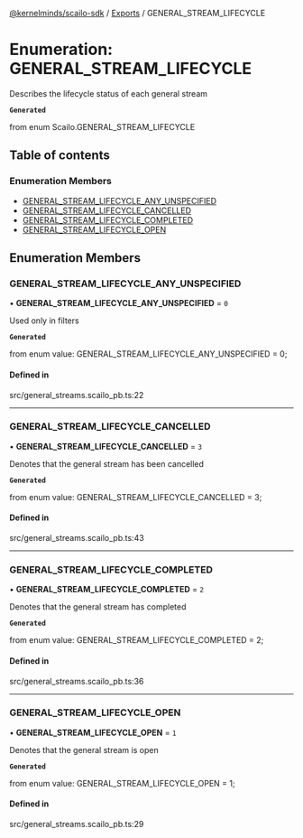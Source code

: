 [@kernelminds/scailo-sdk](../README.md) / [Exports](../modules.md) / GENERAL\_STREAM\_LIFECYCLE

# Enumeration: GENERAL\_STREAM\_LIFECYCLE

Describes the lifecycle status of each general stream

**`Generated`**

from enum Scailo.GENERAL_STREAM_LIFECYCLE

## Table of contents

### Enumeration Members

- [GENERAL\_STREAM\_LIFECYCLE\_ANY\_UNSPECIFIED](GENERAL_STREAM_LIFECYCLE.md#general_stream_lifecycle_any_unspecified)
- [GENERAL\_STREAM\_LIFECYCLE\_CANCELLED](GENERAL_STREAM_LIFECYCLE.md#general_stream_lifecycle_cancelled)
- [GENERAL\_STREAM\_LIFECYCLE\_COMPLETED](GENERAL_STREAM_LIFECYCLE.md#general_stream_lifecycle_completed)
- [GENERAL\_STREAM\_LIFECYCLE\_OPEN](GENERAL_STREAM_LIFECYCLE.md#general_stream_lifecycle_open)

## Enumeration Members

### GENERAL\_STREAM\_LIFECYCLE\_ANY\_UNSPECIFIED

• **GENERAL\_STREAM\_LIFECYCLE\_ANY\_UNSPECIFIED** = ``0``

Used only in filters

**`Generated`**

from enum value: GENERAL_STREAM_LIFECYCLE_ANY_UNSPECIFIED = 0;

#### Defined in

src/general_streams.scailo_pb.ts:22

___

### GENERAL\_STREAM\_LIFECYCLE\_CANCELLED

• **GENERAL\_STREAM\_LIFECYCLE\_CANCELLED** = ``3``

Denotes that the general stream has been cancelled

**`Generated`**

from enum value: GENERAL_STREAM_LIFECYCLE_CANCELLED = 3;

#### Defined in

src/general_streams.scailo_pb.ts:43

___

### GENERAL\_STREAM\_LIFECYCLE\_COMPLETED

• **GENERAL\_STREAM\_LIFECYCLE\_COMPLETED** = ``2``

Denotes that the general stream has completed

**`Generated`**

from enum value: GENERAL_STREAM_LIFECYCLE_COMPLETED = 2;

#### Defined in

src/general_streams.scailo_pb.ts:36

___

### GENERAL\_STREAM\_LIFECYCLE\_OPEN

• **GENERAL\_STREAM\_LIFECYCLE\_OPEN** = ``1``

Denotes that the general stream is open

**`Generated`**

from enum value: GENERAL_STREAM_LIFECYCLE_OPEN = 1;

#### Defined in

src/general_streams.scailo_pb.ts:29
